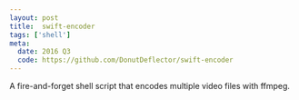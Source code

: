 ```yaml
---
layout: post
title:  swift-encoder
tags: ['shell']
meta:
  date: 2016 Q3
  code: https://github.com/DonutDeflector/swift-encoder
---
```


A fire-and-forget shell script that encodes multiple video files with ffmpeg.